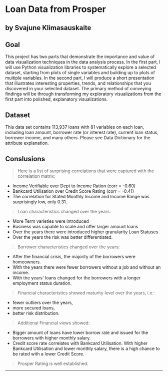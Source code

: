 # Loan Data from Prosper
## by Svajune Klimasauskaite


## Goal

This project has two parts that demonstrate the importance and value of data visualization techniques in the data analysis process. In the first part, I will use Python visualization libraries to systematically explore a selected dataset, starting from plots of single variables and building up to plots of multiple variables. In the second part, I will produce a short presentation that illustrates interesting properties, trends, and relationships that you discovered in your selected dataset. The primary method of conveying findings will be through transforming my exploratory visualizations from the first part into polished, explanatory visualizations.

## Dataset

This data set contains 113,937 loans with 81 variables on each loan, including loan amount, borrower rate (or interest rate), current loan status, borrower income, and many others.
Please see Data Dictionary for the attribute explanation. 

## Conslusions

>Here is a list of surprising correlations that were captured with the correlation matrix:
   * Income Verifiable over Dept to Income Ration (corr = -0.60)
   * Bankcard Utilisation over Credit Score Rating (corr = -0.41)
   * The correlation for Stated Monthly Income and Income Range was surprisingly low, only 0.31. 

>Loan characteristics changed over the years: 
   * More Term varieties were introduced 
   * Business was capable to scale and offer larger amount loans
   * Over the years there were introduced higher granularity Loan Statuses
   * Over the years the risk was better differentiated. 
    
>Borrower characteristics changed over the years: 
   * After the financial crisis, the majority of the borrowers were homeowners.
   * With the years there were fewer borrowers without a job and without an income.
   * With the years' loans changed for the borrowers with a longer employment status duration.
    
>Financial characteristics showed maturity level over the years, i.e.:
   * fewer outliers over the years,
   * more secured loans,
   * better risk distribution.
    
>Additional Financial views showed:
   * Bigger amount of loans have lower borrow rate and issued for the borrowers with higher monthly salary.  
   * Credit score rate correlates with Bankcard Utilisation. With higher Bankcard Utilisation and lower monthly salary, there is a high chance to be rated with a lower Credit Score.
    
>Prosper Rating is well established. 

----------

